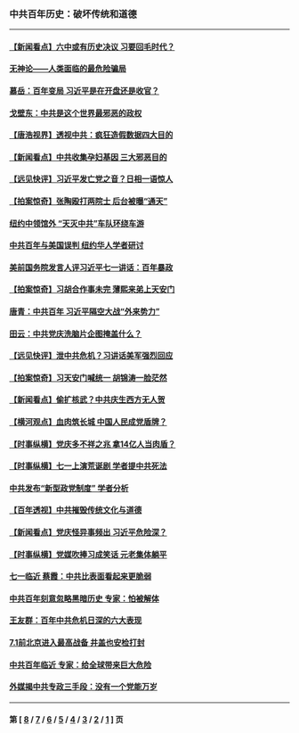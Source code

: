### 中共百年历史：破坏传统和道德
---
#### [【新闻看点】六中或有历史决议 习要回毛时代？](../../pages/nf1176114/n13222895.md?09150430) 
#### [无神论——人类面临的最危险骗局](../../pages/nf1176114/n13196137.md?09150430) 
#### [慕岳：百年变局 习近平是在开盘还是收官？](../../pages/nf1176114/n13206516.md?09150430) 
#### [戈壁东：中共是这个世界最邪恶的政权](../../pages/nf1176114/n13085641.md?09150430) 
#### [【唐浩视界】透视中共：疯狂造假数据四大目的](../../pages/nf1176114/n13080590.md?09150430) 
#### [【新闻看点】中共收集孕妇基因 三大邪恶目的](../../pages/nf1176114/n13077182.md?09150430) 
#### [【远见快评】习近平发亡党之音？日相一语惊人](../../pages/nf1176114/n13074809.md?09150430) 
#### [【拍案惊奇】张陶殴打两院士 后台被曝“通天”](../../pages/nf1176114/n13070496.md?09150430) 
#### [纽约中领馆外 “天灭中共”车队环绕车游](../../pages/nf1176114/n13070693.md?09150430) 
#### [中共百年与美国误判 纽约华人学者研讨](../../pages/nf1176114/n13067969.md?09150430) 
#### [美前国务院发言人评习近平七一讲话：百年暴政](../../pages/nf1176114/n13066986.md?09150430) 
#### [【拍案惊奇】习胡合作事未完 薄熙来弟上天安门](../../pages/nf1176114/n13065867.md?09150430) 
#### [唐青：中共百年 习近平隔空大战“外来势力”](../../pages/nf1176114/n13065976.md?09150430) 
#### [田云：中共党庆洗脑片企图掩盖什么？](../../pages/nf1176114/n13064395.md?09150430) 
#### [【远见快评】泄中共危机？习讲话美军强烈回应](../../pages/nf1176114/n13064269.md?09150430) 
#### [【拍案惊奇】习天安门喊统一 胡锦涛一脸茫然](../../pages/nf1176114/n13063233.md?09150430) 
#### [【新闻看点】偷扩核武？中共庆生西方无人贺](../../pages/nf1176114/n13061263.md?09150430) 
#### [【横河观点】血肉筑长城 中国人民成党盾牌？](../../pages/nf1176114/n13061779.md?09150430) 
#### [【时事纵横】党庆多不祥之兆 拿14亿人当肉盾？](../../pages/nf1176114/n13061709.md?09150430) 
#### [【时事纵横】七一上演荒诞剧 学者提中共死法](../../pages/nf1176114/n13058990.md?09150430) 
#### [中共发布“新型政党制度” 学者分析](../../pages/nf1176114/n13056354.md?09150430) 
#### [【百年透视】中共摧毁传统文化与道德](../../pages/nf1176114/n13057253.md?09150430) 
#### [【新闻看点】党庆怪异事频出 习近平危险深？](../../pages/nf1176114/n13056781.md?09150430) 
#### [【时事纵横】党媒吹捧习成笑话 元老集体躺平](../../pages/nf1176114/n13056792.md?09150430) 
#### [七一临近 蔡霞：中共比表面看起来更脆弱](../../pages/nf1176114/n13056418.md?09150430) 
#### [中共百年刻意忽略黑暗历史 专家：怕被解体](../../pages/nf1176114/n13056056.md?09150430) 
#### [王友群：百年中共危机日深的六大表现](../../pages/nf1176114/n13054263.md?09150430) 
#### [7.1前北京进入最高战备 井盖也安检打封](../../pages/nf1176114/n13053641.md?09150430) 
#### [中共百年临近 专家：给全球带来巨大危险](../../pages/nf1176114/n13053663.md?09150430) 
#### [外媒揭中共专政三手段：没有一个党能万岁](../../pages/nf1176114/n13049352.md?09150430) 

---
#### 第 [ [8](./8.md?09150430) / [7](./7.md?09150430) / [6](./6.md?09150430) / [5](./5.md?09150430) / [4](./4.md?09150430) / [3](./3.md?09150430) / [2](./2.md?09150430) / [1](./1.md?09150430) ] 页
